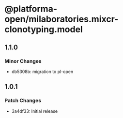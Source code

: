 # @platforma-open/milaboratories.mixcr-clonotyping.model

## 1.1.0

### Minor Changes

- db5308b: migration to pl-open

## 1.0.1

### Patch Changes

- 3a4df33: Initial release
